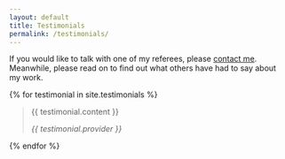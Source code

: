```yaml
---
layout: default
title: Testimonials
permalink: /testimonials/
---
```


If you would like to talk with one of my referees, please [contact me](/contact). Meanwhile, please read on to find out what others have had to say about my work.

{% for testimonial in site.testimonials %}
  <blockquote>
    <p>{{ testimonial.content }}</p>
    <cite>{{ testimonial.provider }}</cite>
  </blockquote>
{% endfor %}
